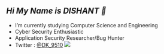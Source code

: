 ## **_Hi My Name is DISHANT 👋_**

- I’m currently studying  Computer Science and Engineering 
- Cyber Security Enthusiastic 
- Application Security Researcher/Bug Hunter 
- Twitter : [@DK_9510](https://twitter.com/DK_9510)
![](https://komarev.com/ghpvc/?username=DK9510t&color=brightgreen)
